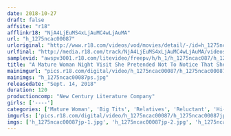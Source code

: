 ```yaml
---
date: 2018-10-27
draft: false
affsite: "r18"
afflinkr18: "NjA4LjEuMS4xLjAuMC4wLjAuMA"
url: "h_1275ncac00087"
urloriginal: "http://www.r18.com/videos/vod/movies/detail/-/id=h_1275ncac00087"
urlfinal: "http://media.r18.com/track/NjA4LjEuMS4xLjAuMC4wLjAuMA/videos/vod/movies/detail/-/id=h_1275ncac00087"
samplevid: "awspv3001.r18.com/litevideo/freepv/h/h_1/h_1275ncac087/h_1275ncac087_dmb_w.mp4"
title: "A Mature Woman Night Visit She Pretended Not To Notice That She Was Being Raped"
mainimgurl: "pics.r18.com/digital/video/h_1275ncac00087/h_1275ncac00087ps.jpg"
mainimgs: "h_1275ncac00087ps.jpg"
releasedate: "Sept. 14, 2018"
duration: 120
productioncomp: "New Century Literature Company"
girls: ['----']
categories: ['Mature Woman', 'Big Tits', 'Relatives', 'Reluctant', 'Hi-Def']
imgurls: ['pics.r18.com/digital/video/h_1275ncac00087/h_1275ncac00087jp-1.jpg', 'pics.r18.com/digital/video/h_1275ncac00087/h_1275ncac00087jp-2.jpg', 'pics.r18.com/digital/video/h_1275ncac00087/h_1275ncac00087jp-3.jpg', 'pics.r18.com/digital/video/h_1275ncac00087/h_1275ncac00087jp-4.jpg', 'pics.r18.com/digital/video/h_1275ncac00087/h_1275ncac00087jp-5.jpg', 'pics.r18.com/digital/video/h_1275ncac00087/h_1275ncac00087jp-6.jpg', 'pics.r18.com/digital/video/h_1275ncac00087/h_1275ncac00087jp-7.jpg', 'pics.r18.com/digital/video/h_1275ncac00087/h_1275ncac00087jp-8.jpg', 'pics.r18.com/digital/video/h_1275ncac00087/h_1275ncac00087jp-9.jpg', 'pics.r18.com/digital/video/h_1275ncac00087/h_1275ncac00087jp-10.jpg', 'pics.r18.com/digital/video/h_1275ncac00087/h_1275ncac00087jp-11.jpg', 'pics.r18.com/digital/video/h_1275ncac00087/h_1275ncac00087jp-12.jpg', 'pics.r18.com/digital/video/h_1275ncac00087/h_1275ncac00087jp-13.jpg', 'pics.r18.com/digital/video/h_1275ncac00087/h_1275ncac00087jp-14.jpg', 'pics.r18.com/digital/video/h_1275ncac00087/h_1275ncac00087jp-15.jpg', 'pics.r18.com/digital/video/h_1275ncac00087/h_1275ncac00087jp-16.jpg', 'pics.r18.com/digital/video/h_1275ncac00087/h_1275ncac00087jp-17.jpg', 'pics.r18.com/digital/video/h_1275ncac00087/h_1275ncac00087jp-18.jpg', 'pics.r18.com/digital/video/h_1275ncac00087/h_1275ncac00087jp-19.jpg', 'pics.r18.com/digital/video/h_1275ncac00087/h_1275ncac00087jp-20.jpg']
imgs: ['h_1275ncac00087jp-1.jpg', 'h_1275ncac00087jp-2.jpg', 'h_1275ncac00087jp-3.jpg', 'h_1275ncac00087jp-4.jpg', 'h_1275ncac00087jp-5.jpg', 'h_1275ncac00087jp-6.jpg', 'h_1275ncac00087jp-7.jpg', 'h_1275ncac00087jp-8.jpg', 'h_1275ncac00087jp-9.jpg', 'h_1275ncac00087jp-10.jpg', 'h_1275ncac00087jp-11.jpg', 'h_1275ncac00087jp-12.jpg', 'h_1275ncac00087jp-13.jpg', 'h_1275ncac00087jp-14.jpg', 'h_1275ncac00087jp-15.jpg', 'h_1275ncac00087jp-16.jpg', 'h_1275ncac00087jp-17.jpg', 'h_1275ncac00087jp-18.jpg', 'h_1275ncac00087jp-19.jpg', 'h_1275ncac00087jp-20.jpg']
---
```

